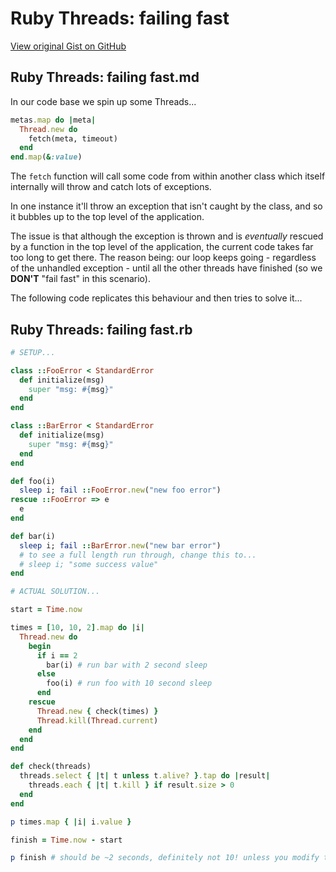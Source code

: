 # Ruby Threads: failing fast

[View original Gist on GitHub](https://gist.github.com/Integralist/df21ee2b5597aa0437e5)

## Ruby Threads: failing fast.md

In our code base we spin up some Threads...

```rb
metas.map do |meta|
  Thread.new do
    fetch(meta, timeout)
  end
end.map(&:value)
```

The `fetch` function will call some code from within another class which itself internally will throw and catch lots of exceptions. 

In one instance it'll throw an exception that isn't caught by the class, and so it bubbles up to the top level of the application.

The issue is that although the exception is thrown and is *eventually* rescued by a function in the top level of the application, the current code takes far too long to get there. The reason being: our loop keeps going - regardless of the unhandled exception - until all the other threads have finished (so we **DON'T** "fail fast" in this scenario).

The following code replicates this behaviour and then tries to solve it...

## Ruby Threads: failing fast.rb

```ruby
# SETUP...

class ::FooError < StandardError
  def initialize(msg)
    super "msg: #{msg}"
  end
end

class ::BarError < StandardError
  def initialize(msg)
    super "msg: #{msg}"
  end
end

def foo(i)
  sleep i; fail ::FooError.new("new foo error")
rescue ::FooError => e
  e
end

def bar(i)
  sleep i; fail ::BarError.new("new bar error") 
  # to see a full length run through, change this to... 
  # sleep i; "some success value"
end

# ACTUAL SOLUTION...

start = Time.now

times = [10, 10, 2].map do |i|
  Thread.new do
    begin
      if i == 2
        bar(i) # run bar with 2 second sleep
      else
        foo(i) # run foo with 10 second sleep
      end
    rescue
      Thread.new { check(times) }
      Thread.kill(Thread.current)
    end
  end
end

def check(threads)
  threads.select { |t| t unless t.alive? }.tap do |result|
    threads.each { |t| t.kill } if result.size > 0
  end
end

p times.map { |i| i.value }

finish = Time.now - start

p finish # should be ~2 seconds, definitely not 10! unless you modify the code as indicated above
```

